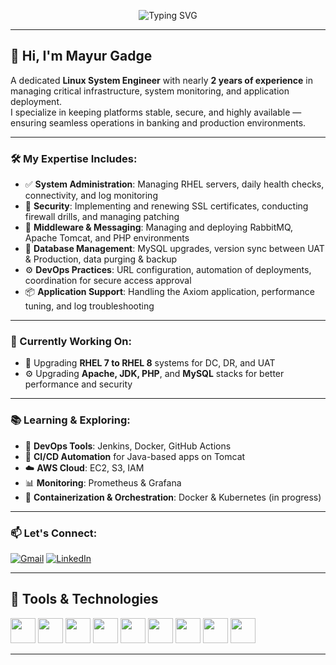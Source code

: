 <p align="center">
  <img src="https://readme-typing-svg.demolab.com?font=Fira+Code&size=22&pause=1000&center=true&vCenter=true&width=700&lines=%F0%9F%91%A8%E2%80%8D%F0%9F%92%BB+Mayur+Gadge+%7C+Linux+System+Engineer+%26+Aspiring+DevOps+Engineer+%F0%9F%9A%80" alt="Typing SVG" />
</p>

---

## 👋 Hi, I'm Mayur Gadge

A dedicated **Linux System Engineer** with nearly **2 years of experience** in managing critical infrastructure, system monitoring, and application deployment.  
I specialize in keeping platforms stable, secure, and highly available — ensuring seamless operations in banking and production environments.

---

### 🛠️ My Expertise Includes:

- ✅ **System Administration**: Managing RHEL servers, daily health checks, connectivity, and log monitoring  
- 🔐 **Security**: Implementing and renewing SSL certificates, conducting firewall drills, and managing patching  
- 🐇 **Middleware & Messaging**: Managing and deploying RabbitMQ, Apache Tomcat, and PHP environments  
- 🔁 **Database Management**: MySQL upgrades, version sync between UAT & Production, data purging & backup  
- ⚙️ **DevOps Practices**: URL configuration, automation of deployments, coordination for secure access approval  
- 📦 **Application Support**: Handling the Axiom application, performance tuning, and log troubleshooting  

---

### 🔧 Currently Working On:

- 🔄 Upgrading **RHEL 7 to RHEL 8** systems for DC, DR, and UAT  
- ⚙️ Upgrading **Apache, JDK, PHP**, and **MySQL** stacks for better performance and security  

---

### 📚 Learning & Exploring:

- 🔧 **DevOps Tools**: Jenkins, Docker, GitHub Actions  
- 🚀 **CI/CD Automation** for Java-based apps on Tomcat  
- ☁️ **AWS Cloud**: EC2, S3, IAM  
- 📊 **Monitoring**: Prometheus & Grafana  
- 🐳 **Containerization & Orchestration**: Docker & Kubernetes (in progress)  

---

### 📫 Let's Connect:

[![Gmail](https://img.shields.io/badge/Gmail-D14836?style=for-the-badge&logo=gmail&logoColor=white)](mailto:your-email@gmail.com)
[![LinkedIn](https://img.shields.io/badge/LinkedIn-0A66C2?style=for-the-badge&logo=linkedin&logoColor=white)](https://linkedin.com/in/your-profile)

---


## 🚀 Tools & Technologies

<p align="left">
  <img src="https://cdn.jsdelivr.net/gh/devicons/devicon/icons/linux/linux-original.svg" width="40" />
  <img src="https://cdn.jsdelivr.net/gh/devicons/devicon/icons/bash/bash-original.svg" width="40" />
  <img src="https://cdn.jsdelivr.net/gh/devicons/devicon/icons/git/git-original.svg" width="40" />
  <img src="https://cdn.jsdelivr.net/gh/devicons/devicon/icons/github/github-original.svg" width="40" />
  <img src="https://cdn.jsdelivr.net/gh/devicons/devicon/icons/docker/docker-original.svg" width="40" />
  <img src="https://cdn.jsdelivr.net/gh/devicons/devicon/icons/jenkins/jenkins-original.svg" width="40" />
  <img src="https://cdn.jsdelivr.net/gh/devicons/devicon/icons/java/java-original.svg" width="40" />
  <img src="https://cdn.jsdelivr.net/gh/devicons/devicon/icons/tomcat/tomcat-original.svg" width="40" />
  <img src="https://cdn.jsdelivr.net/gh/devicons/devicon/icons/amazonwebservices/amazonwebservices-original.svg" width="40" />
</p>


---

